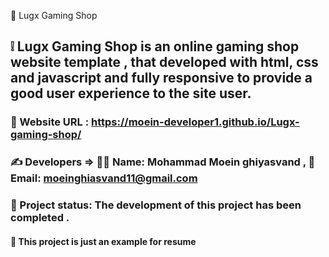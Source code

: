 📍 Lugx Gaming Shop

## ❕ Lugx Gaming Shop is an online gaming shop website template , that developed with html, css and javascript and fully responsive to provide a good user experience to the site user.

### 🔗 Website URL : https://moein-developer1.github.io/Lugx-gaming-shop/

### ✍ Developers => 👨‍💼 Name: Mohammad Moein ghiyasvand , 📧 Email: moeinghiasvand11@gmail.com

### 📝 Project status: The development of this project has been completed .

#### 📌 This project is just an example for resume
